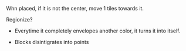 Whn placed, if it is not the center, move 1 tiles towards it.

Regionize?
- Everytime it completely envelopes another color, it turns it into itself.

- Blocks disintigrates into points

